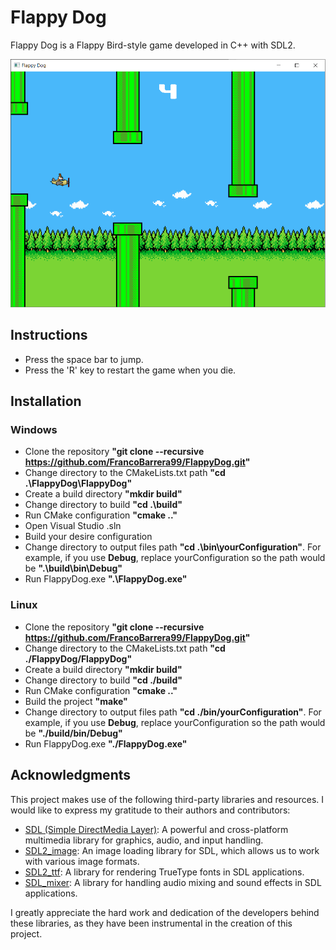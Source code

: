# Flappy Dog

Flappy Dog is a Flappy Bird-style game developed in C++ with SDL2.

![Game Screenshot](screenshots/game.png)

## Instructions

- Press the space bar to jump.
- Press the 'R' key to restart the game when you die.

## Installation

### Windows

- Clone the repository **"git clone --recursive https://github.com/FrancoBarrera99/FlappyDog.git"**
- Change directory to the CMakeLists.txt path **"cd .\FlappyDog\FlappyDog"**
- Create a build directory **"mkdir build"**
- Change directory to build **"cd .\build"**
- Run CMake configuration **"cmake .."**
- Open Visual Studio .sln
- Build your desire configuration
- Change directory to output files path **"cd .\bin\yourConfiguration"**. For example, if you use **Debug**, replace yourConfiguration so the path would be **".\build\bin\Debug"**
- Run FlappyDog.exe **".\FlappyDog.exe"**

### Linux

- Clone the repository **"git clone --recursive https://github.com/FrancoBarrera99/FlappyDog.git"**
- Change directory to the CMakeLists.txt path **"cd ./FlappyDog/FlappyDog"**
- Create a build directory **"mkdir build"**
- Change directory to build **"cd ./build"**
- Run CMake configuration **"cmake .."**
- Build the project **"make"**
- Change directory to output files path **"cd ./bin/yourConfiguration"**. For example, if you use **Debug**, replace yourConfiguration so the path would be **"./build/bin/Debug"**
- Run FlappyDog.exe **"./FlappyDog.exe"**

## Acknowledgments

This project makes use of the following third-party libraries and resources. I would like to express my gratitude to their authors and contributors:

- [SDL (Simple DirectMedia Layer)](https://www.libsdl.org/): A powerful and cross-platform multimedia library for graphics, audio, and input handling.
- [SDL2_image](https://www.libsdl.org/projects/SDL_image/): An image loading library for SDL, which allows us to work with various image formats.
- [SDL2_ttf](https://www.libsdl.org/projects/SDL_ttf/): A library for rendering TrueType fonts in SDL applications.
- [SDL_mixer](https://www.libsdl.org/projects/SDL_mixer/): A library for handling audio mixing and sound effects in SDL applications.

I greatly appreciate the hard work and dedication of the developers behind these libraries, as they have been instrumental in the creation of this project.
